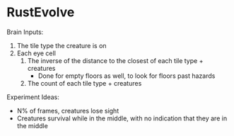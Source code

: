 # RustEvolve

Brain Inputs:

1. The tile type the creature is on
2. Each eye cell
    1. The inverse of the distance to the closest of each tile type + creatures
        * Done for empty floors as well, to look for floors past hazards
    2. The count of each tile type + creatures

Experiment Ideas:

* N% of frames, creatures lose sight
* Creatures survival while in the middle, with no indication that they are in the middle